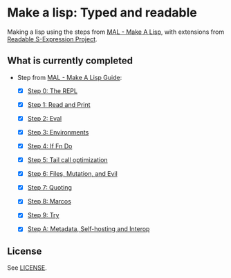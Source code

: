 # Make a lisp: Typed and readable
Making a lisp using the steps from [MAL - Make A Lisp](https://github.com/kanaka/mal), with extensions from [Readable S-Expression Project](https://readable.sourceforge.io/).

## What is currently completed
* Step from [MAL - Make A Lisp Guide](https://github.com/kanaka/mal/blob/master/process/guide.md):
    - [x] [Step 0: The REPL](https://github.com/kanaka/mal/blob/master/process/guide.md#step-0-the-repl)
    - [x] [Step 1: Read and Print](https://github.com/kanaka/mal/blob/master/process/guide.md#step-1-read-and-print)
    - [x] [Step 2: Eval](https://github.com/kanaka/mal/blob/master/process/guide.md#step-2-eval)
    - [x] [Step 3: Environments](https://github.com/kanaka/mal/blob/master/process/guide.md#step-3-environments)
    - [x] [Step 4: If Fn Do](https://github.com/kanaka/mal/blob/master/process/guide.md#step-4-if-fn-do)
    - [x] [Step 5: Tail call optimization](https://github.com/kanaka/mal/blob/master/process/guide.md#step-5-tail-call-optimization)
    - [x] [Step 6: Files, Mutation, and Evil](https://github.com/kanaka/mal/blob/master/process/guide.md#step-6-files-mutation-and-evil)
    - [x] [Step 7: Quoting](https://github.com/kanaka/mal/blob/master/process/guide.md#step-7-quoting)
    - [x] [Step 8: Marcos](https://github.com/kanaka/mal/blob/master/process/guide.md#step-8-macros)
    - [x] [Step 9: Try](https://github.com/kanaka/mal/blob/master/process/guide.md#step-9-try)
    - [x] [Step A: Metadata, Self-hosting and Interop](https://github.com/kanaka/mal/blob/master/process/guide.md#step-a-metadata-self-hosting-and-interop)



## License
See [LICENSE](./LICENSE).